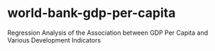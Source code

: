 # world-bank-gdp-per-capita
Regression Analysis of the Association between GDP Per Capita and Various Development Indicators
